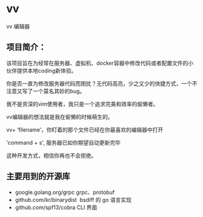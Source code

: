 # vv
vv 编辑器

## 项目简介：

该项目旨在为经常在服务器、虚拟机、docker容器中修改代码或者配置文件的小伙伴提供本地coding新体验。

你是否一直为修改服务器代码而困扰？无代码高亮，少之又少的快捷方式，一个不注意又写了一个莫名其妙的bug。

我不是资深的vim使用者，我只是一个追求完美和效率的偷懒者。

vv编辑器的想法就是我在偷懒的时候萌生的。

vv+ ‘filename’，你盯着的那个文件已经在你最喜欢的编辑器中打开

'command + s', 服务器已如你期望自动更新完毕

这种开发方式，相信你再也不会拒绝。

## 主要用到的开源库

- google.golang.org/grpc grpc、protobuf
- github.com/kr/binarydist  bsdiff 的 go 语言实现
- github.com/spf13/cobra CLI 界面
